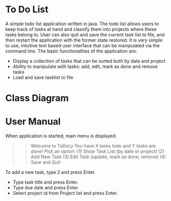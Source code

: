 # To Do List

A simple todo list application written in java. The todo list allows users to keep track of tasks at hand and classify them into projects where these tasks belong to. 
 User can also quit and save the current task list to file, and then restart the application with the former state restored.
It is very simple to use, intuitive text based user interface that can be manipulated via the command line. 
The basic functionalities of the application are:

* Display a collection of tasks that can be sorted both by date and project 
* Ability to manipulate with tasks: add, edit, mark as done and remove tasks
* Load and save tasklist to file



# Class Diagram


# User Manual
When application is started, main menu is displayed.
>> Welcome to ToDoLy
>> You have X tasks todo and Y tasks are done!
>> Pick an option:
>> (1) Show Task List (by date or project)
>> (2) Add New Task
>> (3) Edit Task (update, mark as done, remove)
>> (4) Save and Quit
>> 
To add a new task, type 2 and press Enter. 
- Type task title and press Enter.
- Type due date and press Enter.
- Select project id from Project list and press Enter.
